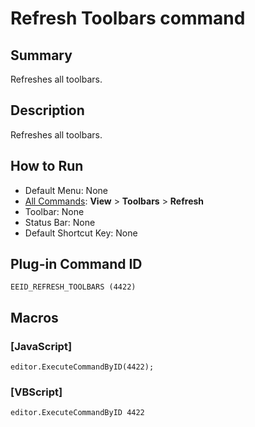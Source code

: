# Refresh Toolbars command

## Summary

Refreshes all toolbars.

## Description

Refreshes all toolbars.

## How to Run

- Default Menu: None
- [All Commands](../tools/all_commands): **View** >
**Toolbars** \> **Refresh**
- Toolbar: None
- Status Bar: None
- Default Shortcut Key: None

## Plug-in Command ID

```
EEID_REFRESH_TOOLBARS (4422)```

## Macros

### \[JavaScript\]

```
editor.ExecuteCommandByID(4422);
```

### \[VBScript\]

```
editor.ExecuteCommandByID 4422
```
